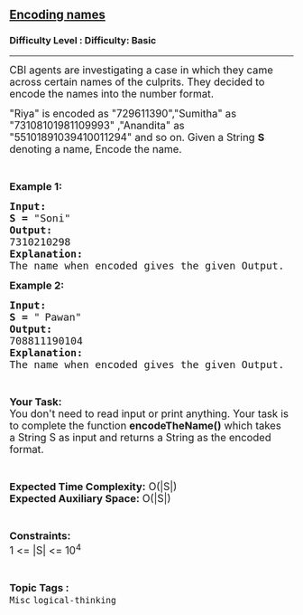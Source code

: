 <h2><a href="https://www.geeksforgeeks.org/problems/encoding-names1310/1?page=7&difficulty=Basic&status=unsolved&sortBy=accuracy">Encoding names</a></h2><h3>Difficulty Level : Difficulty: Basic</h3><hr><div class="problems_problem_content__Xm_eO"><p><span style="font-size:18px">CBI agents are investigating a case in which they came across certain names of the culprits. They decided to encode the names into the number format.</span></p>

<p><span style="font-size:18px">"Riya" is encoded as "729611390","Sumitha" as "73108101981109993" ,"Anandita" as "55101891039410011294" and so on. Given a String <strong>S </strong>denoting a name, Encode the name.</span></p>

<p>&nbsp;</p>

<p><span style="font-size:18px"><strong>Example 1:</strong></span></p>

<pre><span style="font-size:18px"><strong>Input:</strong></span>
<span style="font-size:18px"><strong>S = </strong>"Soni"</span>
<span style="font-size:18px"><strong>Output:</strong></span>
<span style="font-size:18px">7310210298</span>
<span style="font-size:18px"><strong>Explanation:</strong></span>
<span style="font-size:18px">The name when encoded gives the given Output.</span></pre>

<p><span style="font-size:18px"><strong>Example 2:</strong></span></p>

<pre><span style="font-size:18px"><strong>Input:</strong></span>
<span style="font-size:18px"><strong>S = </strong>"</span> <span style="font-size:18px">Pawan</span><span style="font-size:18px">"</span>
<span style="font-size:18px"><strong>Output:</strong></span>
<span style="font-size:18px">708811190104</span> 
<span style="font-size:18px"><strong>Explanation:</strong></span>
<span style="font-size:18px">The name when encoded gives the given Output.</span></pre>

<p>&nbsp;</p>

<p><span style="font-size:18px"><strong>Your Task:</strong><br>
You don't need to read input or print anything. Your task is to complete the function <strong>encodeTheName()</strong> which takes a&nbsp;String S as input and returns a String as the encoded format.</span></p>

<p>&nbsp;</p>

<p><span style="font-size:18px"><strong>Expected Time Complexity:</strong> O(|S|)<br>
<strong>Expected Auxiliary Space:</strong> O(|S|)</span></p>

<p>&nbsp;</p>

<p><span style="font-size:18px"><strong>Constraints:</strong></span><br>
<span style="font-size:18px">1 &lt;= |S| &lt;= 10<sup>4</sup></span></p>
</div><br><p><span style=font-size:18px><strong>Topic Tags : </strong><br><code>Misc</code>&nbsp;<code>logical-thinking</code>&nbsp;